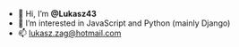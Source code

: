 - 👋 Hi, I’m **@Lukasz43**
- 👀 I’m interested in JavaScript and Python (mainly Django)
- 📫 lukasz.zag@hotmail.com

<!---
Lukasz43/Lukasz43 is a ✨ special ✨ repository because its `README.md` (this file) appears on your GitHub profile.
You can click the Preview link to take a look at your changes.
--->
